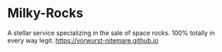 # Milky-Rocks
A stellar service specializing in the sale of space rocks. 100% totally in every way legit.
https://yorwurst-nitemare.github.io
